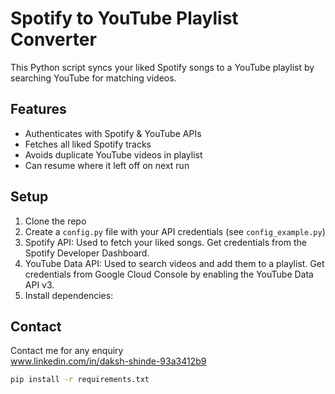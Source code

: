 # Spotify to YouTube Playlist Converter

This Python script syncs your liked Spotify songs to a YouTube playlist by searching YouTube for matching videos.

## Features
- Authenticates with Spotify & YouTube APIs
- Fetches all liked Spotify tracks
- Avoids duplicate YouTube videos in playlist
- Can resume where it left off on next run

## Setup

1. Clone the repo
2. Create a `config.py` file with your API credentials (see `config_example.py`)
3. Spotify API: Used to fetch your liked songs. Get credentials from the Spotify Developer Dashboard.
4. YouTube Data API: Used to search videos and add them to a playlist. Get credentials from Google Cloud Console by enabling the YouTube Data API v3.
5. Install dependencies:

## Contact

Contact me for any enquiry  
www.linkedin.com/in/daksh-shinde-93a3412b9


```bash
pip install -r requirements.txt



